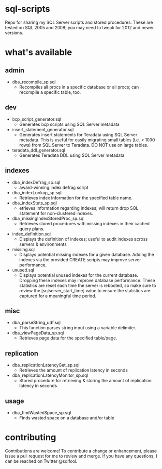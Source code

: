 sql-scripts
===========
Repo for sharing my SQL Server scripts and stored procedures. These are tested on SQL 2005 and 2008; you may need to tweak for 2012 and newer versions. 

# what's available

## admin
* dba_recompile_sp.sql
  * Recompiles all procs in a specific database or all procs; can recompile a specific table, too.

## dev
* bcp_script_generator.sql
  * Generates bcp scripts using SQL Server metadata
* insert_statement_generator.sql
  * Generates insert statements for Teradata using SQL Server metadata. This is useful for easily migrating small tables (i.e. < 1000 rows) from SQL Server to Teradata. DO NOT use on large tables. 
* teradata_ddl_generator.sql
  * Generates Teradata DDL using SQL Server metadata
  
## indexes
* dba_indexDefrag_sp.sql
  * award-winning index defrag script
* dba_indexLookup_sp.sql
  * Retrieves index information for the specified table name.
* dba_indexStats_sp.sql
  * etrieves information regarding indexes; will return drop SQL statement for non-clustered indexes.
* dba_missingIndexStoredProc_sp.sql
  * Retrieves stored procedures with missing indexes in their cached query plans.
* index_definition.sql
  * Displays the definition of indexes; useful to audit indexes across servers & environments
* missing.sql
  * Displays potential missing indexes for a given database. Adding the indexes via the provided CREATE scripts may improve server performance. 
* unused.sql
  *  Displays potential unused indexes for the current database. Dropping these indexes may improve database performance. These statistics are reset each time the server is rebooted, so make sure to review the [sqlserver_start_time] value to ensure the  statistics are captured for a meaningful time period.
  
## misc
* dba_parseString_udf.sql
  * This function parses string input using a variable delimiter.
* dba_viewPageData_sp.sql
  * Retrieves page data for the specified table/page.

## replication
* dba_replicationLatencyGet_sp.sql
  * Retrieves the amount of replication latency in seconds
* dba_replicationLatencyMonitor_sp.sql
  * Stored procedure for retrieving & storing the amount of replication latency in seconds
 
## usage
* dba_findWastedSpace_sp.sql
  * Finds wasted space on a database and/or table
   
# contributing
Contributions are welcome! To contribute a change or enhancement, please issue a pull request for me to review and merge. If you have any questions, I can be reached on Twitter @sqlfool. 
